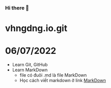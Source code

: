 ### Hi there 👋

<!--
**vhngdng/vhngdng** is a ✨ _special_ ✨ repository because its `README.md` (this file) appears on your GitHub profile.

Here are some ideas to get you started:

- 🔭 I’m currently working on ...
- 🌱 I’m currently learning ...
- 👯 I’m looking to collaborate on ...
- 🤔 I’m looking for help with ...
- 💬 Ask me about ...
- 📫 How to reach me: ...
- 😄 Pronouns: ...
- ⚡ Fun fact: ...
-->


# vhngdng.io.git 
# 06/07/2022
- Learn Git, GitHub 
- Learn MarkDown 
  - file có đuôi .md là file MarkDown 
  - Học cách viết markdown ở link [MarkDown](https://www.markdownguide.org/basic-syntax/)